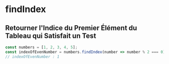 # findIndex

## Retourner l'Indice du Premier Élément du Tableau qui Satisfait un Test

```javascript
const numbers = [1, 2, 3, 4, 5];
const indexOfEvenNumber = numbers.findIndex(number => number % 2 === 0);
// indexOfEvenNumber : 1
```
